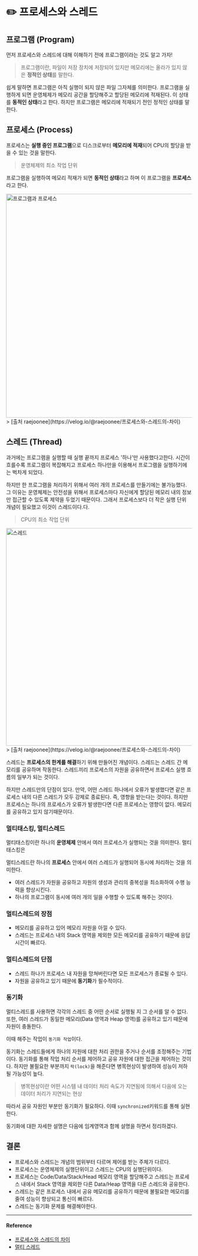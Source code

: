 # ✏️ 프로세스와 스레드

## 프로그램 (Program)
먼저 프로세스와 스레드에 대해 이해하기 전에 프로그램이라는 것도 알고 가자!
> 프로그램이란, 파일이 저장 장치에 저장되어 있지만 메모리에는 올라가 있지 않은 **정적인 상태**를 말한다.

쉽게 말하면 프로그램은 아직 실행이 되지 않은 파일 그자체를 의미한다. 프로그램을 실행하게 되면 운영체제가 메모리 공간을 할당해주고 할당된 메모리에 적재된다. 이 상태를 **동적인 상태**라고 한다.
하지만 프로그램은 메모리에 적재되기 전인 정적인 상태를 말한다. 

## 프로세스 (Process)
프로세스는 **실행 중인 프로그램**으로 디스크로부터 **메모리에 적재**되어 CPU의 할당을 받을 수 있는 것을 말한다.
> 운영체제의 최소 작업 단위

프로그램을 실행하여 메모리 적재가 되면 **동적인 상태**라고 하며 이 프로그램을 **프로세스**라고 한다.

<img width="606" alt="프로그램과 프로세스" src="https://user-images.githubusercontent.com/43868540/145769507-0e3ffdcb-9402-4052-b621-34632978fda5.png">
> [출처 raejoonee](https://velog.io/@raejoonee/프로세스와-스레드의-차이)

## 스레드 (Thread)

과거에는 프로그램을 실행할 때 실행 끝까지 프로세스 '하나'만 사용했다고한다. 시간이 흐를수록 프로그램이 복잡해지고 프로세스 하나만을 이용해서 프로그램을 실행하기에는 벅차게 되었다.

하지만 한 프로그램을 처리하기 위해서 여러 개의 프로세스를 만들기에는 불가능했다. 그 이유는 운영체제는 안전성을 위해서 프로세스마다 자신에게 할당된 메모리 내의 정보만 접근할 수 있도록 제약을 두었기 때문이다. 그래서 프로세스보다 더 작은 실행 단위 개념이 필요했고 이것이 스레드이다.다.
> CPU의 최소 작업 단위

<img width="589" alt="스레드" src="https://user-images.githubusercontent.com/43868540/145787953-cff5d668-de15-4090-98b4-4e51160e8b9d.png">
> [출처 raejoonee](https://velog.io/@raejoonee/프로세스와-스레드의-차이)

스레드는 **프로세스의 한계를 해결**하기 위해 만들어진 개념이다. 스레드는 스레드 간 메모리를 공유하며 작동한다. 스레드끼리 프로세스의 자원을 공유하면서 프로세스 실행 흐름의 일부가 되는 것이다. 

하지만 스레드만의 단점이 있다. 만약, 어떤 스레드 하나에서 오류가 발생했다면 같은 프로세스 내의 다른 스레드가 모두 강제로 종료된다. 즉, 영향을 받는다는 것이다.
하지만 프로세스는 하나의 프로세스가 오류가 발생한다면 다른 프로세스는 영향이 없다. 메모리를 공유하고 있지 않기때문이다.

### 멀티태스킹, 멀티스레드
멀티태스킹이란 하나의 **운영체제** 안에서 여러 프로세스가 실행되는 것을 의미한다. 멀티태스킹은 

멀티스레드란 하나의 **프로세스** 안에서 여러 스레드가 실행되어 동시에 처리하는 것을 의미한다. 
- 여러 스레드가 자원을 공유하고 자원의 생성과 관리의 중복성을 최소화하여 수행 능력을 향상시킨다.
- 하나의 프로그램이 동시에 여러 개의 일을 수행할 수 있도록 해주는 것이다.

### 멀티스레드의 장점
- 메모리를 공유하고 있어 메모리 자원을 아낄 수 있다.
- 스레드는 프로세스 내의 Stack 영역을 제외한 모든 메모리를 공유하기 때문에 응답 시간이 빠르다.

### 멀티스레드의 단점
- 스레드 하나가 프로세스 내 자원을 망쳐버린다면 모든 프로세스가 종료될 수 있다.
- 자원을 공유하고 있기 때문에 **동기화**가 필수적이다.

### 동기화
멀티스레드를 사용하면 각각의 스레드 중 어떤 순서로 실행될 지 그 순서를 알 수 없다. 또한, 여러 스레드가 동일한 메모리(Data 영역과 Heap 영역)를 공유하고 있기 때문에 자원이 충돌한다.

이때 해주는 작업이 `동기화 작업`이다.

동기화는 스레드들에게 하나의 자원에 대한 처리 권한을 주거나 순서를 조정해주는 기법이다. 동기화를 통해 작업 처리 순서를 제어하고 공유 자원에 대한 접근을 제어하는 것이다.
하지만 불필요한 부분까지 `락(lock)`을 해준다면 병목현상이 발생하여 성능이 저하될 가능성이 높다. 
> 병목현상이란 어떤 시스템 내 데이터 처리 속도가 지연됨에 의해서 다음에 오는 데이터 처리가 지연되는 현상

따라서 공유 자원인 부분만 동기화가 필요하다. 이때 `synchronized`키워드를 통해 실현한다. 

동기화에 대한 자세한 설명은 다음에 임계영역과 함께 설명을 하면서 정리하겠다.

## 결론
- 프로세스와 스레드는 개념의 범위부터 다르며 제어를 받는 주체가 다르다.
- 프로세스는 운영체제의 실행단위이고 스레드는 CPU의 실행단위이다. 
- 프로세스는 Code/Data/Stack/Head 메모리 영역을 할당해주고 스레드는 프로세스 내에서 Stack 영역을 제외한 다른 Data/Heap 영역을 다른 스레드와 공유한다.
- 스레드는 같은 프로세스 내에서 공유 메모리를 공유하기 때문에 불필요한 메모리를 줄여 성능이 향상되고 통신이 빠르다.
- 스레드는 동기화 문제를 해결해야한다.

----
#### Reference
- [프로세스와 스레드의 차이](https://velog.io/@raejoonee/프로세스와-스레드의-차이)
- [멀티 스레드](https://woovictory.github.io/2018/12/26/OS-MultiThread-Concept/)